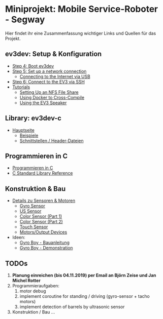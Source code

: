# Miniprojekt: Mobile Service-Roboter - Segway
Hier findet ihr eine Zusammenfassung wichtiger Links und Quellen für das Projekt.

## ev3dev: Setup & Konfiguration
- [Step 4: Boot ev3dev](https://www.ev3dev.org/docs/getting-started/#step-4-boot-ev3dev)
- [Step 5: Set up a network connection](https://www.ev3dev.org/docs/networking/)
  - [Connecting to the Internet via USB](https://www.ev3dev.org/docs/tutorials/connecting-to-the-internet-via-usb/)
- [Step 6: Connect to the EV3 via SSH](https://www.ev3dev.org/docs/tutorials/connecting-to-ev3dev-with-ssh/)
- [Tutorials](https://www.ev3dev.org/docs/tutorials/)
  - [Setting Up an NFS File Share](https://www.ev3dev.org/docs/tutorials/setting-up-an-nfs-file-share/)
  - [Using Docker to Cross-Compile](https://www.ev3dev.org/docs/tutorials/using-docker-to-cross-compile/)
  - [Using the EV3 Speaker](https://www.ev3dev.org/docs/tutorials/using-ev3-speaker/)

## Library: ev3dev-c
- [Hauptseite](https://github.com/in4lio/ev3dev-c)
  - [Beispiele](https://github.com/in4lio/ev3dev-c/tree/master/eg)
  - [Schnittstellen / Header-Dateien](https://github.com/in4lio/ev3dev-c/tree/master/source/ev3)

## Programmieren in C
- [Programmieren in C](http://www.netzmafia.de/skripten/programmieren/index.html)
- [C Standard Library Reference](https://www.tutorialspoint.com/c_standard_library/index.htm)

## Konstruktion & Bau
- [Details zu Sensoren & Motoren](https://www.lego.com/de-de/themes/mindstorms)
  - [Gyro Sensor](https://www.youtube.com/watch?v=rZxuwxOpLYU)
  - [US Sensor](https://www.youtube.com/watch?v=yU7db5kFdXA)
  - [Color Sensor (Part 1)](https://www.youtube.com/watch?v=if1yk4WiaiQ)
  - [Color Sensor (Part 2)](https://www.youtube.com/watch?v=IplkMchOabc)
  - [Touch Sensor](https://www.youtube.com/watch?v=FN4VSRGu9_E)
  - [Motors/Output Devices](http://docs.ev3dev.org/projects/lego-linux-drivers/en/ev3dev-jessie/motors.html)
- Ideen:
  - [Gyro Boy - Bauanleitung](https://www.youtube.com/watch?v=zDjWz4jC59s)
  - [Gyro Boy - Demonstration](https://www.youtube.com/watch?v=wejXE9jlszo)

## TODOs
1. **Planung einreichen (bis 04.11.2019) per Email an Björn Zeise und Jan Michel Rotter**
2. Programmieraufgaben:
   1. motor debug
   2. implement coroutine for standing / driving (gyro-sensor + tacho motors)
   3. implement detection of barrels by ultrasonic sensor
3. Konstruktion / Bau ...
